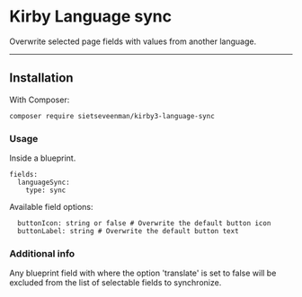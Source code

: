 # Kirby Language sync

Overwrite selected page fields with values from another language. 

****

## Installation

With Composer:
```
composer require sietseveenman/kirby3-language-sync
```

### Usage
Inside a blueprint.

```
fields:
  languageSync:
    type: sync
```
Available field options:

```
  buttonIcon: string or false # Overwrite the default button icon
  buttonLabel: string # Overwrite the default button text
```
### Additional info
Any blueprint field with where the option 'translate' is set to false will be excluded from the list of selectable fields to synchronize.
